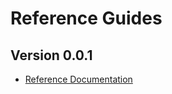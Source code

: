 # Reference Guides

## Version 0.0.1 <Badge text="SNAPSHOT" type="warn" vertical="top"/>
- [Reference Documentation](https://chhorz.github.io/oas-generator/oas-generator.html)
